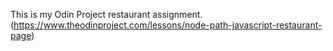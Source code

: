 This is my Odin Project restaurant assignment. (https://www.theodinproject.com/lessons/node-path-javascript-restaurant-page)
